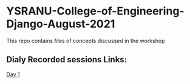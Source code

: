 # YSRANU-College-of-Engineering-Django-August-2021
This repo contains files of concepts discussed in the workshop
## Dialy Recorded sessions Links:
[Day 1](https://transcripts.gotomeeting.com/#/s/a57d5222e9750dac805066ddc7ff30e175f07bb7c48611a716229e66f2490c50)


